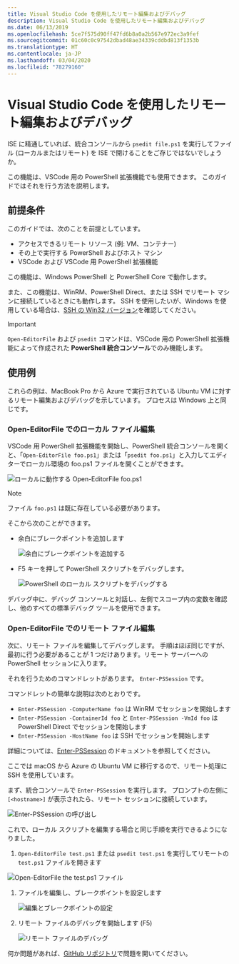 ```yaml
---
title: Visual Studio Code を使用したリモート編集およびデバッグ
description: Visual Studio Code を使用したリモート編集およびデバッグ
ms.date: 06/13/2019
ms.openlocfilehash: 5ce7f575d90ff47fd6b8a0a2b567e972ec3a9fef
ms.sourcegitcommit: 01c60c0c97542dbad48ae34339cddbd813f1353b
ms.translationtype: HT
ms.contentlocale: ja-JP
ms.lasthandoff: 03/04/2020
ms.locfileid: "78279160"
---
```

# <a name="using-visual-studio-code-for-remote-editing-and-debugging"></a>Visual Studio Code を使用したリモート編集およびデバッグ

ISE に精通していれば、統合コンソールから `psedit file.ps1` を実行してファイル (ローカルまたはリモート) を ISE で開けることをご存じではないでしょうか。

この機能は、VSCode 用の PowerShell 拡張機能でも使用できます。 このガイドではそれを行う方法を説明します。

## <a name="prerequisites"></a>前提条件

このガイドでは、次のことを前提としています。

- アクセスできるリモート リソース (例: VM、コンテナー)
- その上で実行する PowerShell およびホスト マシン
- VSCode および VSCode 用 PowerShell 拡張機能

この機能は、Windows PowerShell と PowerShell Core で動作します。

また、この機能は、WinRM、PowerShell Direct、または SSH でリモート マシンに接続しているときにも動作します。 SSH を使用したいが、Windows を使用している場合は、[SSH の Win32 バージョン](https://github.com/PowerShell/Win32-OpenSSH)を確認してください。

> [!IMPORTANT]
> `Open-EditorFile` および `psedit` コマンドは、VSCode 用の PowerShell 拡張機能によって作成された **PowerShell 統合コンソール**でのみ機能します。

## <a name="usage-examples"></a>使用例

これらの例は、MacBook Pro から Azure で実行されている Ubuntu VM に対するリモート編集およびデバッグを示しています。 プロセスは Windows 上と同じです。

### <a name="local-file-editing-with-open-editorfile"></a>Open-EditorFile でのローカル ファイル編集

VSCode 用 PowerShell 拡張機能を開始し、PowerShell 統合コンソールを開くと、「`Open-EditorFile foo.ps1`」または「`psedit foo.ps1`」と入力してエディターでローカル環境の foo.ps1 ファイルを開くことができます。

![ローカルに動作する Open-EditorFile foo.ps1](media/Using-VSCode-for-Remote-Editing-and-Debugging/1-open-local-file.png)

>[!NOTE]
> ファイル `foo.ps1` は既に存在している必要があります。

そこから次のことができます。

- 余白にブレークポイントを追加します

  ![余白にブレークポイントを追加する](media/Using-VSCode-for-Remote-Editing-and-Debugging/2-adding-breakpoint-gutter.png)

- F5 キーを押して PowerShell スクリプトをデバッグします。

  ![PowerShell のローカル スクリプトをデバッグする](media/Using-VSCode-for-Remote-Editing-and-Debugging/3-local-debug.png)

デバッグ中に、デバッグ コンソールと対話し、左側でスコープ内の変数を確認し、他のすべての標準デバッグ ツールを使用できます。

### <a name="remote-file-editing-with-open-editorfile"></a>Open-EditorFile でのリモート ファイル編集

次に、リモート ファイルを編集してデバッグします。 手順はほぼ同じですが、最初に行う必要があることが 1 つだけあります。リモート サーバーへの PowerShell セッションに入ります。

それを行うためのコマンドレットがあります。 `Enter-PSSession` です。

コマンドレットの簡単な説明は次のとおりです。

- `Enter-PSSession -ComputerName foo` は WinRM でセッションを開始します
- `Enter-PSSession -ContainerId foo` と `Enter-PSSession -VmId foo` は PowerShell Direct でセッションを開始します
- `Enter-PSSession -HostName foo` は SSH でセッションを開始します

詳細については、[Enter-PSSession](/powershell/module/microsoft.powershell.core/enter-pssession) のドキュメントを参照してください。

ここでは macOS から Azure の Ubuntu VM に移行するので、リモート処理に SSH を使用しています。

まず、統合コンソールで `Enter-PSSession` を実行します。 プロンプトの左側に `[<hostname>]` が表示されたら、リモート セッションに接続しています。

![Enter-PSSession の呼び出し](media/Using-VSCode-for-Remote-Editing-and-Debugging/4-enter-pssession.png)

これで、ローカル スクリプトを編集する場合と同じ手順を実行できるようになりました。

1. `Open-EditorFile test.ps1` または `psedit test.ps1` を実行してリモートの `test.ps1` ファイルを開きます

  ![Open-EditorFile the test.ps1 ファイル](media/Using-VSCode-for-Remote-Editing-and-Debugging/5-open-remote-file.png)

1. ファイルを編集し、ブレークポイントを設定します

   ![編集とブレークポイントの設定](media/Using-VSCode-for-Remote-Editing-and-Debugging/6-set-breakpoints.png)

1. リモート ファイルのデバッグを開始します (F5)

   ![リモート ファイルのデバッグ](media/Using-VSCode-for-Remote-Editing-and-Debugging/7-start-debugging.png)

何か問題があれば、[GitHub リポジトリ](https://github.com/powershell/vscode-powershell)で問題を開いてください。
